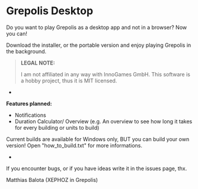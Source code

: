 # Grepolis Desktop
Do you want to play Grepolis as a desktop app and not in a browser? Now you can!

Download the installer, or the portable version and enjoy playing Grepolis in the background.

> **LEGAL NOTE:**
>
> I am not affiliated in any way with InnoGames GmbH.
> This software is a hobby project, thus it is MIT licensed.

-
 **Features planned:**
 - Notifications
 - Duration Calculator/ Overview (e.g. An overview to see how long it takes for every building or units to build)

Current builds are available for Windows only, BUT you can build your own version! Open "how_to_build.txt" for more informations.

-

If you encounter bugs, or if you have ideas write it in the issues page, thx.

Matthias Balota (XEPHOZ in Grepolis)
